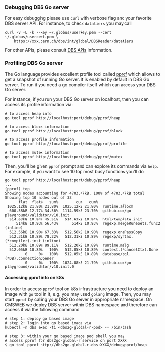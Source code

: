 ### Debugging DBS Go server
For easy debugging please use `curl` with verbose flag and your favorite
DBS server API. For instance, to check `datatiers` you may call
```
curl -v -L -k --key ~/.globus/userkey.pem --cert ~/.globus/usercert.pem \
    https://xxx.cern.ch/dbs/int/global/DBSReader/datatiers
```
For other APIs, please consult [DBS APIs](apis.md) information.

### Profiling DBS Go server
The Go language provides excellent profile tool called
[pprof](https://go.dev/blog/pprof)
which allows to get a snapshot of running Go server. It is enabled by default
in DBS Go server. To run it you need a go compiler itself which can access
your DBS Go server.

For instance, if you run your DBS Go server on localhost, then you can access
its profile information via:
```
# to access heap info
go tool pprof http://localhost:port/debug/pprof/heap

# to access block information
go tool pprof http://localhost:port/debug/pprof/block

# to access profile information
go tool pprof http://localhost:port/debug/pprof/profile

# to access mutex information
go tool pprof http://localhost:port/debug/pprof/mutex
```
Then, you'll be given `pprof` prompt and can explore its commands via
`help`. For example, if you want to see 10 top most busy functions you'll do
```
go tool pprof http://localhost:port/debug/pprof/heap
...
(pprof) top
Showing nodes accounting for 4703.47kB, 100% of 4703.47kB total
Showing top 10 nodes out of 33
      flat  flat%   sum%        cum   cum%
 1025.12kB 21.80% 21.80%  1025.12kB 21.80%  runtime.allocm
  600.58kB 12.77% 34.56%  1114.59kB 23.70%  github.com/go-playground/validator/v10.init
  514.63kB 10.94% 45.51%   514.63kB 10.94%  html/template.init
     514kB 10.93% 56.43%      514kB 10.93%  regexp.mergeRuneSets.func2 (inline)
  512.56kB 10.90% 67.33%   512.56kB 10.90%  regexp.onePassCopy
  512.31kB 10.89% 78.22%   512.31kB 10.89%  regexp/syntax.(*compiler).inst (inline)
  512.20kB 10.89% 89.11%   512.20kB 10.89%  runtime.malg
  512.05kB 10.89%   100%   512.05kB 10.89%  context.(*cancelCtx).Done
         0     0%   100%   512.05kB 10.89%  database/sql.(*DB).connectionOpener
         0     0%   100%  1024.88kB 21.79%  github.com/go-playground/validator/v10.init.0
```

#### Accessing pprof info on k8s
In order to access `pprof` tool on k8s infrastructure you need to deploy
an image with `go` tool in it, e.g. you may used `golang` image. Then, you may
start `pprof` by calling your DBS Go server in appropriate namespace. On CMSWEB
we deploy DBS server within DBS namespace and therefore can access it via the
following command
```
# step 1: deploy go based image
# step 2: login into go based image via
kubectl -n dbs exec -ti <dbs2g-global-r-pod> -- /bin/bash

# step 3: within your go based image pod shell you may
# access pprof for dbs2go-global-r service on port XXXX
$ go tool pprof http://dbs2go-global-r.dbs:XXXX/debug/pprof/heap
```
